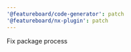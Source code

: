 ```yaml
---
'@featureboard/code-generator': patch
'@featureboard/nx-plugin': patch
---
```


Fix package process
